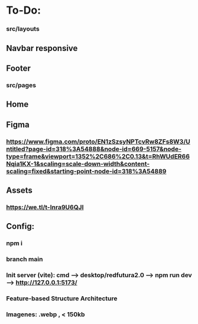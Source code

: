 # To-Do:
### src/layouts
## Navbar responsive 
## Footer       

### src/pages
## Home

## Figma
### https://www.figma.com/proto/EN1zSzsyNPTcvRw8ZFs8W3/Untitled?page-id=318%3A54888&node-id=669-5157&node-type=frame&viewport=1352%2C686%2C0.13&t=RhWUdER66Nqia1KX-1&scaling=scale-down-width&content-scaling=fixed&starting-point-node-id=318%3A54889

## Assets
### https://we.tl/t-Inra9U6QJI

## Config:
### npm i
### branch main
### Init server (vite): cmd --> desktop/redfutura2.0 --> npm run dev --> http://127.0.0.1:5173/
### Feature-based Structure Architecture
### Imagenes: .webp , < 150kb

